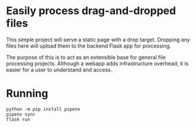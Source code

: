 # Easily process drag-and-dropped files
This simple project will serve a static page with a drop target. Dropping
any files here will upload them to the backend Flask app for processing.

The purpose of this is to act as an extensible base for general file
processing projects. Although a webapp adds infrastructure overhead,
it is easier for a user to understand and access.

# Running
```
python -m pip install pipenv 
pipenv sync
flask run
```
